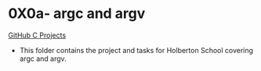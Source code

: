 # 0X0a- argc and argv

[GitHub C Projects](https://github.com/Jilroge7/holbertonschool-low_level_programming.git)

* This folder contains the project and tasks for Holberton School covering argc and argv.
